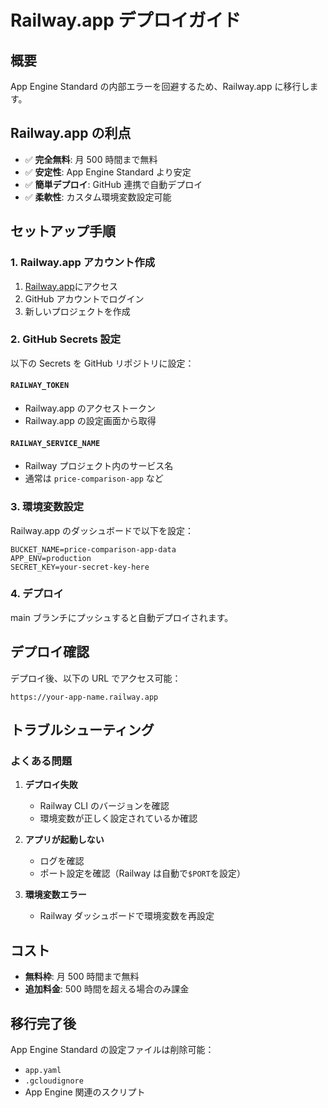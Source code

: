# Railway.app デプロイガイド

## 概要

App Engine Standard の内部エラーを回避するため、Railway.app に移行します。

## Railway.app の利点

- ✅ **完全無料**: 月 500 時間まで無料
- ✅ **安定性**: App Engine Standard より安定
- ✅ **簡単デプロイ**: GitHub 連携で自動デプロイ
- ✅ **柔軟性**: カスタム環境変数設定可能

## セットアップ手順

### 1. Railway.app アカウント作成

1. [Railway.app](https://railway.app/)にアクセス
2. GitHub アカウントでログイン
3. 新しいプロジェクトを作成

### 2. GitHub Secrets 設定

以下の Secrets を GitHub リポジトリに設定：

#### `RAILWAY_TOKEN`

- Railway.app のアクセストークン
- Railway.app の設定画面から取得

#### `RAILWAY_SERVICE_NAME`

- Railway プロジェクト内のサービス名
- 通常は `price-comparison-app` など

### 3. 環境変数設定

Railway.app のダッシュボードで以下を設定：

```
BUCKET_NAME=price-comparison-app-data
APP_ENV=production
SECRET_KEY=your-secret-key-here
```

### 4. デプロイ

main ブランチにプッシュすると自動デプロイされます。

## デプロイ確認

デプロイ後、以下の URL でアクセス可能：

```
https://your-app-name.railway.app
```

## トラブルシューティング

### よくある問題

1. **デプロイ失敗**

   - Railway CLI のバージョンを確認
   - 環境変数が正しく設定されているか確認

2. **アプリが起動しない**

   - ログを確認
   - ポート設定を確認（Railway は自動で`$PORT`を設定）

3. **環境変数エラー**
   - Railway ダッシュボードで環境変数を再設定

## コスト

- **無料枠**: 月 500 時間まで無料
- **追加料金**: 500 時間を超える場合のみ課金

## 移行完了後

App Engine Standard の設定ファイルは削除可能：

- `app.yaml`
- `.gcloudignore`
- App Engine 関連のスクリプト
